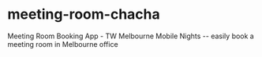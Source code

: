 meeting-room-chacha
===================

Meeting Room Booking App - TW Melbourne Mobile Nights
 -- easily book a meeting room in Melbourne office 
